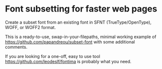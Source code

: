 # Font subsetting for faster web pages

Create a subset font from an existing font in SFNT (TrueType/OpenType), WOFF, or WOFF2 format.

This is a ready-to-use, swap-in-your-filepaths, minimal working example of https://github.com/papandreou/subset-font with some additional comments. 

If you are looking for a one-off, easy to use tool https://github.com/leodeslf/fontima is probably what you need. 